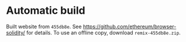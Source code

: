 # Automatic build
Built website from `455db8e`. See https://github.com/ethereum/browser-solidity/ for details.
To use an offline copy, download `remix-455db8e.zip`.
